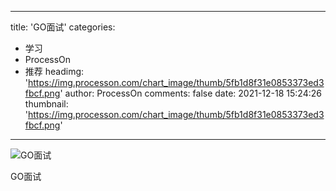 
---
title: 'GO面试'
categories: 
 - 学习
 - ProcessOn
 - 推荐
headimg: 'https://img.processon.com/chart_image/thumb/5fb1d8f31e0853373ed3fbcf.png'
author: ProcessOn
comments: false
date: 2021-12-18 15:24:26
thumbnail: 'https://img.processon.com/chart_image/thumb/5fb1d8f31e0853373ed3fbcf.png'
---

<div>   
<img class="thumb" alt="GO面试" src="https://img.processon.com/chart_image/thumb/5fb1d8f31e0853373ed3fbcf.png" referrerpolicy="no-referrer">
<p>GO面试</p>  
</div>
            